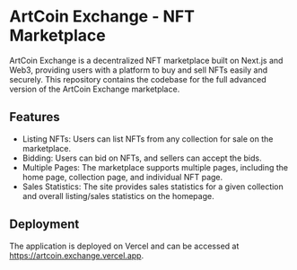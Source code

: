 # ArtCoin Exchange - NFT Marketplace

ArtCoin Exchange is a decentralized NFT marketplace built on Next.js and Web3, providing users with a platform to buy and sell NFTs easily and securely. This repository contains the codebase for the full advanced version of the ArtCoin Exchange marketplace.

## Features

- Listing NFTs: Users can list NFTs from any collection for sale on the marketplace.
- Bidding: Users can bid on NFTs, and sellers can accept the bids.
- Multiple Pages: The marketplace supports multiple pages, including the home page, collection page, and individual NFT page.
- Sales Statistics: The site provides sales statistics for a given collection and overall listing/sales statistics on the homepage.

## Deployment

The application is deployed on Vercel and can be accessed at https://artcoin.exchange.vercel.app.
